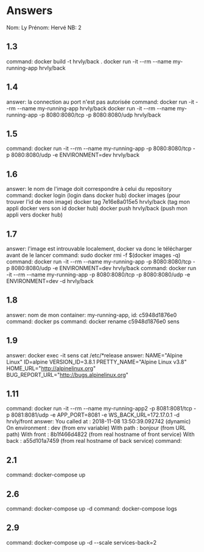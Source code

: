 # Answers

Nom: Ly
Prénom: Hervé
NB: 2

## 1.3
command:  docker build -t hrvly/back .
          docker run -it --rm --name my-running-app hrvly/back

## 1.4
answer: la connection au port n'est pas autorisée
command: docker run -it --rm --name my-running-app hrvly/back
docker run -it --rm --name my-running-app -p 8080:8080/tcp -p 8080:8080/udp hrvly/back

## 1.5
command: docker run -it --rm --name my-running-app -p 8080:8080/tcp -p 8080:8080/udp -e ENVIRONMENT=dev hrvly/back

## 1.6
answer: le nom de l'image doit correspondre à celui du repository
command: docker login (login dans docker hub)
         docker images (pour trouver l'id de mon image)
         docker tag 7e16e8a015e5 hrvly/back (tag mon appli docker vers son id docker hub)
         docker push hrvly/back (push mon appli vers docker hub)
## 1.7
answer: l'image est introuvable localement, docker va donc le télécharger avant de le lancer
command: sudo docker rmi -f $(docker images -q)
command: docker run -it --rm --name my-running-app -p 8080:8080/tcp -p 8080:8080/udp -e ENVIRONMENT=dev hrvly/back
command: docker run -it --rm --name my-running-app -p 8080:8080/tcp -p 8080:8080/udp -e ENVIRONMENT=dev -d hrvly/back

## 1.8
answer: nom de mon container: my-running-app, id: c5948d1876e0
command: docker ps
command: docker rename c5948d1876e0 sens

## 1.9
answer: docker exec -it sens cat /etc/*release
answer: NAME="Alpine Linux"
        ID=alpine
        VERSION_ID=3.8.1
        PRETTY_NAME="Alpine Linux v3.8"
        HOME_URL="http://alpinelinux.org"
        BUG_REPORT_URL="http://bugs.alpinelinux.org"

## 1.11
command: docker run -it --rm --name my-running-app2 -p 8081:8081/tcp -p 8081:8081/udp -e APP_PORT=8081 -e WS_BACK_URL=172.17.0.1 -d hrvly/front
answer: You called at : 2018-11-08 13:50:39.092742 (dynamic)
        On environment : dev (from env variable)
        With path : bonjour   (from URL path)
        With front : 8b1f466d4822 (from real hostname of front service)
        With back  : a55d101a7459 (from real hostname of back service)
command:

## 2.1
command: docker-compose up

## 2.6
command: docker-compose up -d
command: docker-compose logs

## 2.9
command: docker-compose up -d --scale services-back=2
